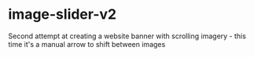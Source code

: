 # image-slider-v2
Second attempt at creating a website banner with scrolling imagery - this time it's a manual arrow to shift between images
